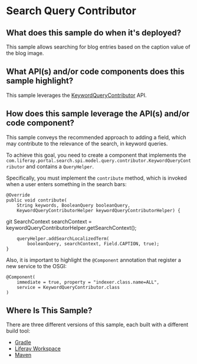 # Search Query Contributor [](id=search-query-contributor)

## What does this sample do when it's deployed? [](id=what-does-this-sample-do-when-its-deployed)

This sample allows searching for blog entries based on the caption value of the blog image.

## What API(s) and/or code components does this sample highlight? [](id=what-apis-and-or-code-components-does-this-sample-highlight)

This sample leverages the
[KeywordQueryContributor](https://github.com/liferay/liferay-portal/blob/master/modules/apps/portal-search/portal-search-spi/src/main/java/com/liferay/portal/search/spi/model/query/contributor/KeywordQueryContributor.java)
API.

## How does this sample leverage the API(s) and/or code component? [](id=how-does-this-sample-leverage-the-apis-and-or-code-component)

This sample conveys the recommended approach to adding a field, which may contribute to the relevance of the search, in keyword queries.

To achieve this goal, you need to create a component that implements the 
`com.liferay.portal.search.spi.model.query.contributor.KeywordQueryContributor` and contains a `QueryHelper`.

Specifically, you must implement the `contribute` method, which is invoked when a user enters something in the search bars:

    @Override
    public void contribute(
        String keywords, BooleanQuery booleanQuery,
        KeywordQueryContributorHelper keywordQueryContributorHelper) {
git
        SearchContext searchContext =
            keywordQueryContributorHelper.getSearchContext();

        queryHelper.addSearchLocalizedTerm(
            booleanQuery, searchContext, Field.CAPTION, true);
    }

Also, it is important to highlight the `@Component` annotation that register a new service to the OSGI:

    @Component(
        immediate = true, property = "indexer.class.name=ALL",
        service = KeywordQueryContributor.class
    )


## Where Is This Sample? [](id=where-is-this-sample)

There are three different versions of this sample, each built with a different build tool:

- [Gradle](https://github.com/liferay/liferay-blade-samples/tree/master/gradle/extensions/search-query-contributor)
- [Liferay Workspace](https://github.com/liferay/liferay-blade-samples/tree/master/liferay-workspace/extensions/search-query-contributor)
- [Maven](https://github.com/liferay/liferay-blade-samples/tree/master/maven/extensions/search-query-contributor)
